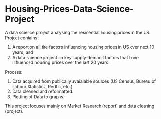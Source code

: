 # Housing-Prices-Data-Science-Project
A data science project analysing the residential housing prices in the US. 
Project contains: 
1. A report on all the factors influencing housing prices in US over next 10 years, and
2. A data science project on key supply-demand factors that have influenced housing prices over the last 20 years. 

Process:
1. Data acquired from publically avaialable sources (US Census, Bureau of Labour Statistics, Redfin, etc.) 
2. Data cleaned and reformatted. 
3. Plotting of Data to graphs. 

This project focuses mainly on Market Research (report) and data cleaning (project).
